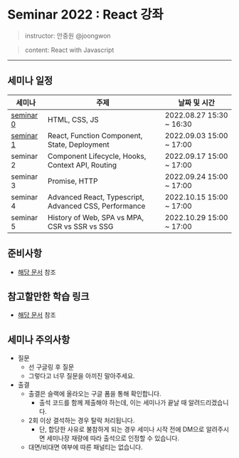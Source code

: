 # Seminar 2022 : React 강좌

> instructor: 안중원 @joongwon

> content: React with Javascript

---

## 세미나 일정

| 세미나                    | 주제                                                    | 날짜 및 시간                  |
|------------------------|-------------------------------------------------------|--------------------------|
| [seminar 0](seminar-0) | HTML, CSS, JS                                         | 2022.08.27 15:30 ~ 16:30 |
| [seminar 1](seminar-1) | React, Function Component, State, Deployment          | 2022.09.03 15:00 ~ 17:00 |
| seminar 2              | Component Lifecycle, Hooks, Context API, Routing      | 2022.09.17 15:00 ~ 17:00 |
| seminar 3              | Promise, HTTP                                         | 2022.09.24 15:00 ~ 17:00 |
| seminar 4              | Advanced React, Typescript, Advanced CSS, Performance | 2022.10.15 15:00 ~ 17:00 |
| seminar 5              | History of Web, SPA vs MPA, CSR vs SSR vs SSG         | 2022.10.29 15:00 ~ 17:00 |

## 준비사항

* [해당 문서](./requirement.md) 참조

## 참고할만한 학습 링크

* [해당 문서](./study-links.md) 참조

## 세미나 주의사항

- 질문
    - 선 구글링 후 질문
    - 그렇다고 너무 질문을 아끼진 말아주세요.
- 출결
  - 출결은 슬랙에 올라오는 구글 폼을 통해 확인합니다.
    - 출석 코드를 함께 제출해야 하는데, 이는 세미나가 끝날 때 알려드리겠습니다.
  - 2회 이상 결석하는 경우 탈락 처리됩니다.
    - 단, 합당한 사유로 불참하게 되는 경우 세미나 시작 전에 DM으로 알려주시면 세미나장 재량에 따라 출석으로 인정할 수 있습니다.
  - 대면/비대면 여부에 따른 패널티는 없습니다.